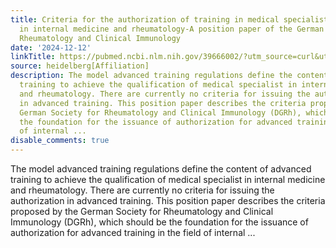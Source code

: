 ```yaml
---
title: Criteria for the authorization of training in medical specialist competence
  in internal medicine and rheumatology-A position paper of the German Society for
  Rheumatology and Clinical Immunology
date: '2024-12-12'
linkTitle: https://pubmed.ncbi.nlm.nih.gov/39666002/?utm_source=curl&utm_medium=rss&utm_campaign=pubmed-2&utm_content=1FakS-2QOkCT8HsMOQP1bCRQ4YzyumYOmxmF0moLsQ3dFB1E9V&fc=20220326224207&ff=20241212174419&v=2.18.0.post9+e462414
source: heidelberg[Affiliation]
description: The model advanced training regulations define the content of advanced
  training to achieve the qualification of medical specialist in internal medicine
  and rheumatology. There are currently no criteria for issuing the authorization
  in advanced training. This position paper describes the criteria proposed by the
  German Society for Rheumatology and Clinical Immunology (DGRh), which should be
  the foundation for the issuance of authorization for advanced training in the field
  of internal ...
disable_comments: true
---
```

The model advanced training regulations define the content of advanced training to achieve the qualification of medical specialist in internal medicine and rheumatology. There are currently no criteria for issuing the authorization in advanced training. This position paper describes the criteria proposed by the German Society for Rheumatology and Clinical Immunology (DGRh), which should be the foundation for the issuance of authorization for advanced training in the field of internal ...